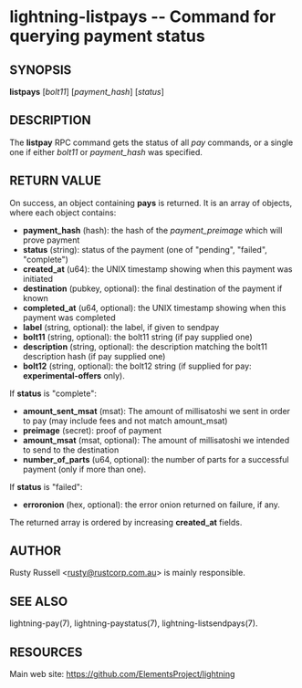 lightning-listpays -- Command for querying payment status
=========================================================

SYNOPSIS
--------

**listpays** [*bolt11*] [*payment\_hash*] [*status*]

DESCRIPTION
-----------

The **listpay** RPC command gets the status of all *pay* commands, or a
single one if either *bolt11* or *payment\_hash* was specified.

RETURN VALUE
------------

[comment]: # (GENERATE-FROM-SCHEMA-START)
On success, an object containing **pays** is returned.  It is an array of objects, where each object contains:

- **payment\_hash** (hash): the hash of the *payment\_preimage* which will prove payment
- **status** (string): status of the payment (one of "pending", "failed", "complete")
- **created\_at** (u64): the UNIX timestamp showing when this payment was initiated
- **destination** (pubkey, optional): the final destination of the payment if known
- **completed\_at** (u64, optional): the UNIX timestamp showing when this payment was completed
- **label** (string, optional): the label, if given to sendpay
- **bolt11** (string, optional): the bolt11 string (if pay supplied one)
- **description** (string, optional): the description matching the bolt11 description hash (if pay supplied one)
- **bolt12** (string, optional): the bolt12 string (if supplied for pay: **experimental-offers** only).

If **status** is "complete":

  - **amount\_sent\_msat** (msat): The amount of millisatoshi we sent in order to pay (may include fees and not match amount\_msat)
  - **preimage** (secret): proof of payment
  - **amount\_msat** (msat, optional): The amount of millisatoshi we intended to send to the destination
  - **number\_of\_parts** (u64, optional): the number of parts for a successful payment (only if more than one).

If **status** is "failed":

  - **erroronion** (hex, optional): the error onion returned on failure, if any.

[comment]: # (GENERATE-FROM-SCHEMA-END)

The returned array is ordered by increasing **created\_at** fields.

AUTHOR
------

Rusty Russell <<rusty@rustcorp.com.au>> is mainly responsible.

SEE ALSO
--------

lightning-pay(7), lightning-paystatus(7), lightning-listsendpays(7).

RESOURCES
---------

Main web site: <https://github.com/ElementsProject/lightning>

[comment]: # ( SHA256STAMP:e0cf61a1f37bd8d335fd40bb56c015d0e007480dfff58948c2bb28be6388f51c)
